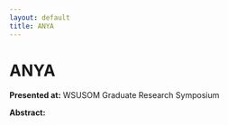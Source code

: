 ```yaml
---
layout: default
title: ANYA
---
```


# ANYA

**Presented at:** WSUSOM Graduate Research Symposium

**Abstract:**

